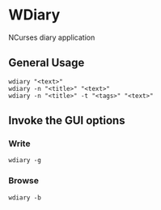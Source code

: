 # WDiary

NCurses diary application

## General Usage

	wdiary "<text>"
	wdiary -n "<title>" "<text>"
	wdiary -n "<title>" -t "<tags>" "<text>"

## Invoke the GUI options
	
### Write

	wdiary -g

### Browse

	wdiary -b
